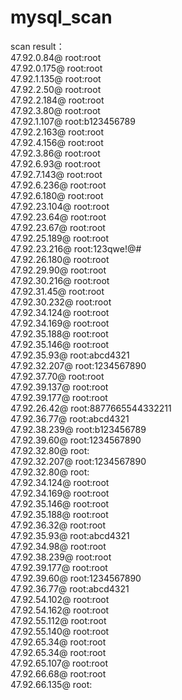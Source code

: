 # mysql_scan

scan result：      
47.92.0.84@ root:root  
47.92.0.175@ root:root  
47.92.1.135@ root:root  
47.92.2.50@ root:root  
47.92.2.184@ root:root  
47.92.3.80@ root:root  
47.92.1.107@ root:b123456789  
47.92.2.163@ root:root  
47.92.4.156@ root:root  
47.92.3.86@ root:root  
47.92.6.93@ root:root  
47.92.7.143@ root:root  
47.92.6.236@ root:root  
47.92.6.180@ root:root  
47.92.23.104@ root:root  
47.92.23.64@ root:root  
47.92.23.67@ root:root  
47.92.25.189@ root:root  
47.92.23.216@ root:123qwe!@#  
47.92.26.180@ root:root  
47.92.29.90@ root:root  
47.92.30.216@ root:root  
47.92.31.45@ root:root  
47.92.30.232@ root:root  
47.92.34.124@ root:root  
47.92.34.169@ root:root  
47.92.35.188@ root:root  
47.92.35.146@ root:root  
47.92.35.93@ root:abcd4321  
47.92.32.207@ root:1234567890  
47.92.37.70@ root:root  
47.92.39.137@ root:root  
47.92.39.177@ root:root  
47.92.26.42@ root:8877665544332211  
47.92.36.77@ root:abcd4321  
47.92.38.239@ root:b123456789  
47.92.39.60@ root:1234567890  
47.92.32.80@ root:  
47.92.32.207@ root:1234567890  
47.92.32.80@ root:  
47.92.34.124@ root:root  
47.92.34.169@ root:root  
47.92.35.146@ root:root  
47.92.35.188@ root:root  
47.92.36.32@ root:root  
47.92.35.93@ root:abcd4321  
47.92.34.98@ root:root  
47.92.38.239@ root:root  
47.92.39.177@ root:root  
47.92.39.60@ root:1234567890  
47.92.36.77@ root:abcd4321  
47.92.54.102@ root:root  
47.92.54.162@ root:root  
47.92.55.112@ root:root  
47.92.55.140@ root:root  
47.92.65.34@ root:root  
47.92.65.34@ root:root  
47.92.65.107@ root:root  
47.92.66.68@ root:root  
47.92.66.135@ root:  

